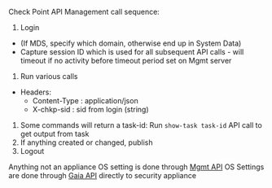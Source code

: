 Check Point API Management call sequence:
1. Login
  - (If MDS, specify which domain, otherwise end up in System Data)
  - Capture session ID which is used for all subsequent API calls - will timeout if no activity before timeout period set on Mgmt server
1. Run various calls
  - Headers:
    - Content-Type : application/json
    - X-chkp-sid : sid from login (string)
1. Some commands will return a task-id: Run `show-task task-id` API call to get output from task
1. If anything created or changed, publish
1. Logout

Anything not an appliance OS setting is done through [Mgmt API](https://sc1.checkpoint.com/documents/latest/APIs/index.html)
OS Settings are done through [Gaia API](https://sc1.checkpoint.com/documents/latest/GaiaAPIs/index.html) directly to security appliance


